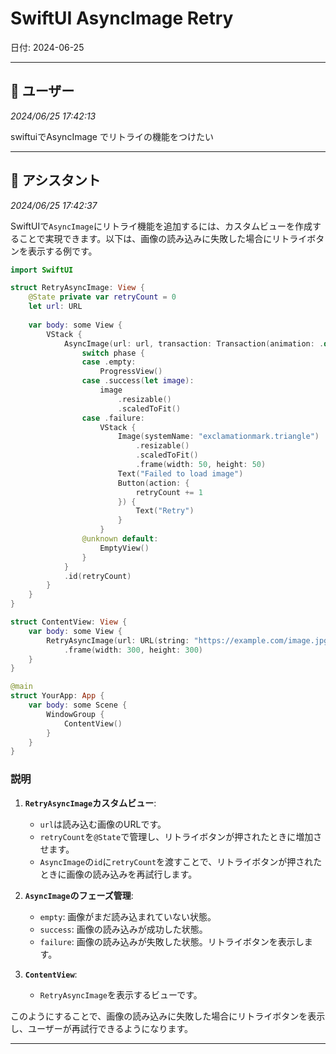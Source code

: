 # SwiftUI AsyncImage Retry

日付: 2024-06-25

---

## 👤 ユーザー
*2024/06/25 17:42:13*

swiftuiでAsyncImage でリトライの機能をつけたい

---

## 🤖 アシスタント
*2024/06/25 17:42:37*

SwiftUIで`AsyncImage`にリトライ機能を追加するには、カスタムビューを作成することで実現できます。以下は、画像の読み込みに失敗した場合にリトライボタンを表示する例です。

```swift
import SwiftUI

struct RetryAsyncImage: View {
    @State private var retryCount = 0
    let url: URL
    
    var body: some View {
        VStack {
            AsyncImage(url: url, transaction: Transaction(animation: .default)) { phase in
                switch phase {
                case .empty:
                    ProgressView()
                case .success(let image):
                    image
                        .resizable()
                        .scaledToFit()
                case .failure:
                    VStack {
                        Image(systemName: "exclamationmark.triangle")
                            .resizable()
                            .scaledToFit()
                            .frame(width: 50, height: 50)
                        Text("Failed to load image")
                        Button(action: {
                            retryCount += 1
                        }) {
                            Text("Retry")
                        }
                    }
                @unknown default:
                    EmptyView()
                }
            }
            .id(retryCount)
        }
    }
}

struct ContentView: View {
    var body: some View {
        RetryAsyncImage(url: URL(string: "https://example.com/image.jpg")!)
            .frame(width: 300, height: 300)
    }
}

@main
struct YourApp: App {
    var body: some Scene {
        WindowGroup {
            ContentView()
        }
    }
}
```

### 説明
1. **`RetryAsyncImage`カスタムビュー**:
   - `url`は読み込む画像のURLです。
   - `retryCount`を`@State`で管理し、リトライボタンが押されたときに増加させます。
   - `AsyncImage`の`id`に`retryCount`を渡すことで、リトライボタンが押されたときに画像の読み込みを再試行します。

2. **`AsyncImage`のフェーズ管理**:
   - `empty`: 画像がまだ読み込まれていない状態。
   - `success`: 画像の読み込みが成功した状態。
   - `failure`: 画像の読み込みが失敗した状態。リトライボタンを表示します。

3. **`ContentView`**:
   - `RetryAsyncImage`を表示するビューです。

このようにすることで、画像の読み込みに失敗した場合にリトライボタンを表示し、ユーザーが再試行できるようになります。

---
